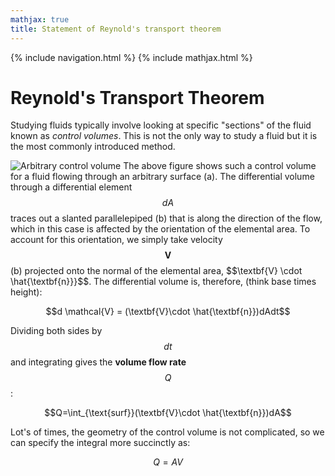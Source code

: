 ```yaml
---
mathjax: true
title: Statement of Reynold's transport theorem
---
```

{% include navigation.html %}
{% include mathjax.html %}
# Reynold's Transport Theorem
Studying fluids typically involve looking at specific "sections" of the fluid known as *control volumes*. This is not the only way to study a fluid but it is the most commonly introduced method.

![Arbitrary control volume](https://rprador.github.io/rprador/fluid-mech/figures/control-volume.PNG)
The above figure shows such a control volume for a fluid flowing through an arbitrary surface (a). The differential volume through a differential element $$dA$$ traces out a slanted parallelepiped (b) that is along the direction of the flow, which in this case is affected by the orientation of the elemental area. To account for this orientation, we simply take velocity $$\textbf{V}$$ (b) projected onto the normal of the elemental area, $$\textbf{V} \cdot \hat{\textbf{n}}}$$. The differential volume is, therefore, (think base times height):

$$d \mathcal{V} = (\textbf{V}\cdot \hat{\textbf{n}})dAdt$$

Dividing both sides by $$dt$$ and integrating gives the **volume flow rate** $$Q$$:

$$Q=\int_{\text{surf}}(\textbf{V}\cdot \hat{\textbf{n}})dA$$

Lot's of times, the geometry of the control volume is not complicated, so we can specify the integral more succinctly as:

$$Q = AV$$



